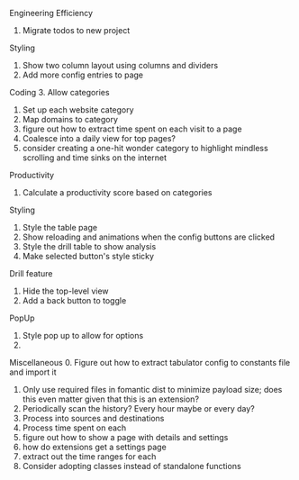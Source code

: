 Engineering Efficiency
1. Migrate todos to new project

Styling
1. Show two column layout using columns and dividers
1. Add more config entries to page

Coding
3. Allow categories
1. Set up each website category
1. Map domains to category
1. figure out how to extract time spent on each visit to a page
1. Coalesce into a daily view for top pages?
1. consider creating a one-hit wonder category to highlight mindless scrolling and time sinks on the internet

Productivity
1. Calculate a productivity score based on categories

Styling
1. Style the table page
2. Show reloading and animations when the config buttons are clicked
1. Style the drill table to show analysis
1. Make selected button's style sticky

Drill feature
1. Hide the top-level view
1. Add a back button to toggle

PopUp
1. Style pop up to allow for options
1. 

Miscellaneous
0. Figure out how to extract tabulator config to constants file and import it
1. Only use required files in fomantic dist to minimize payload size; does this even matter given that this is an extension?
1. Periodically scan the history? Every hour maybe or every day?
2. Process into sources and destinations
3. Process time spent on each
4. figure out how to show a page with details and settings
5. how do extensions get a settings page
6. extract out the time ranges for each
7. Consider adopting classes instead of standalone functions
